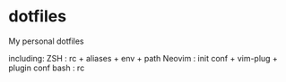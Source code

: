 # dotfiles
My personal dotfiles

including:
  ZSH : rc + aliases + env + path
  Neovim : init conf + vim-plug + plugin conf
  bash : rc
